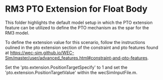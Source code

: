 # RM3 PTO Extension for Float Body

This folder highlights the default model setup in which the PTO extension feature can be utilized to define the PTO mechanism as the spar for the RM3 model. 

To define the extension value for this scenario, follow the instructions oulined in the pto extension section of the constraint and pto features found at https://wec-sim.github.io/WEC-Sim/master/user/advanced_features.html#constraint-and-pto-features.

Set the 'pto.extension.PositionTargetSpecify' to 1 and set the 'pto.extension.PositionTargetValue' within the wecSimInputFile.m.
